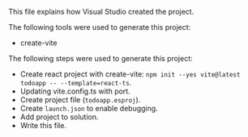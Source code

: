 This file explains how Visual Studio created the project.

The following tools were used to generate this project:
- create-vite

The following steps were used to generate this project:
- Create react project with create-vite: `npm init --yes vite@latest todoapp -- --template=react-ts`.
- Updating vite.config.ts with port.
- Create project file (`todoapp.esproj`).
- Create `launch.json` to enable debugging.
- Add project to solution.
- Write this file.
